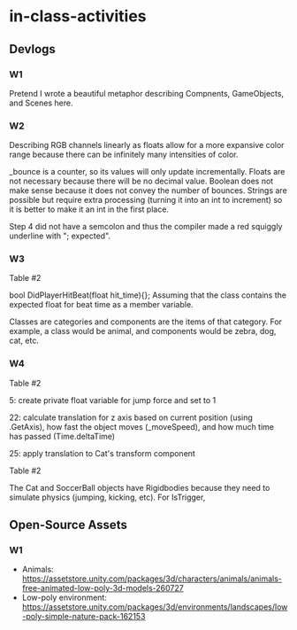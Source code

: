 # in-class-activities
## Devlogs
### W1
Pretend I wrote a beautiful metaphor describing Compnents, GameObjects, and Scenes here.

### W2
Describing RGB channels linearly as floats allow for a more expansive color range because there can be infinitely many intensities of color.

_bounce is a counter, so its values will only update incrementally. Floats are not necessary because there will be no decimal value. Boolean does not make sense because it does not convey the number of bounces. Strings are possible but require extra processing (turning it into an int to increment) so it is better to make it an int in the first place.

Step 4 did not have a semcolon and thus the compiler made a red squiggly underline with "; expected".

### W3
Table #2

bool DidPlayerHitBeat(float hit_time){};
Assuming that the class contains the expected float for beat time as a member variable.

Classes are categories and components are the items of that category. For example, a class would be animal, and components would be zebra, dog, cat, etc.

### W4
Table #2

5: create private float variable for jump force and set to 1

22: calculate translation for z axis based on current position (using .GetAxis), how fast the object moves (_moveSpeed), and how much time has passed (Time.deltaTime)

25: apply translation to Cat's transform component

Table #2

The Cat and SoccerBall objects have Rigidbodies because they need to simulate physics (jumping, kicking, etc). For IsTrigger, 

## Open-Source Assets
### W1
- Animals: https://assetstore.unity.com/packages/3d/characters/animals/animals-free-animated-low-poly-3d-models-260727 
- Low-poly environment: https://assetstore.unity.com/packages/3d/environments/landscapes/low-poly-simple-nature-pack-162153 
